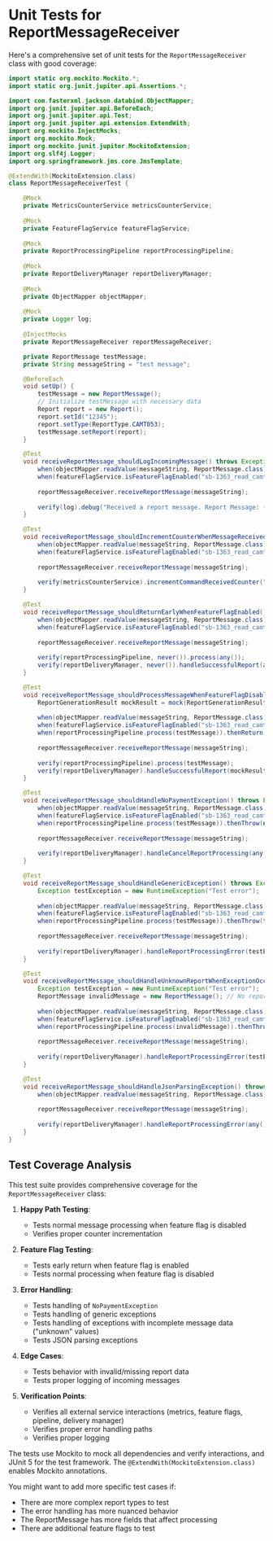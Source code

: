# Unit Tests for ReportMessageReceiver

Here's a comprehensive set of unit tests for the `ReportMessageReceiver` class with good coverage:

```java
import static org.mockito.Mockito.*;
import static org.junit.jupiter.api.Assertions.*;

import com.fasterxml.jackson.databind.ObjectMapper;
import org.junit.jupiter.api.BeforeEach;
import org.junit.jupiter.api.Test;
import org.junit.jupiter.api.extension.ExtendWith;
import org.mockito.InjectMocks;
import org.mockito.Mock;
import org.mockito.junit.jupiter.MockitoExtension;
import org.slf4j.Logger;
import org.springframework.jms.core.JmsTemplate;

@ExtendWith(MockitoExtension.class)
class ReportMessageReceiverTest {

    @Mock
    private MetricsCounterService metricsCounterService;
    
    @Mock
    private FeatureFlagService featureFlagService;
    
    @Mock
    private ReportProcessingPipeline reportProcessingPipeline;
    
    @Mock
    private ReportDeliveryManager reportDeliveryManager;
    
    @Mock
    private ObjectMapper objectMapper;
    
    @Mock
    private Logger log;
    
    @InjectMocks
    private ReportMessageReceiver reportMessageReceiver;

    private ReportMessage testMessage;
    private String messageString = "test message";

    @BeforeEach
    void setUp() {
        testMessage = new ReportMessage();
        // Initialize testMessage with necessary data
        Report report = new Report();
        report.setId("12345");
        report.setType(ReportType.CAMT053);
        testMessage.setReport(report);
    }

    @Test
    void receiveReportMessage_shouldLogIncomingMessage() throws Exception {
        when(objectMapper.readValue(messageString, ReportMessage.class)).thenReturn(testMessage);
        when(featureFlagService.isFeatureFlagEnabled("sb-1363_read_camt053_messages_from_commander")).thenReturn(false);
        
        reportMessageReceiver.receiveReportMessage(messageString);
        
        verify(log).debug("Received a report message. Report Message: {}", messageString);
    }

    @Test
    void receiveReportMessage_shouldIncrementCounterWhenMessageReceived() throws Exception {
        when(objectMapper.readValue(messageString, ReportMessage.class)).thenReturn(testMessage);
        when(featureFlagService.isFeatureFlagEnabled("sb-1363_read_camt053_messages_from_commander")).thenReturn(false);
        
        reportMessageReceiver.receiveReportMessage(messageString);
        
        verify(metricsCounterService).incrementCommandReceivedCounter("CAMT053");
    }

    @Test
    void receiveReportMessage_shouldReturnEarlyWhenFeatureFlagEnabled() throws Exception {
        when(objectMapper.readValue(messageString, ReportMessage.class)).thenReturn(testMessage);
        when(featureFlagService.isFeatureFlagEnabled("sb-1363_read_camt053_messages_from_commander")).thenReturn(true);
        
        reportMessageReceiver.receiveReportMessage(messageString);
        
        verify(reportProcessingPipeline, never()).process(any());
        verify(reportDeliveryManager, never()).handleSuccessfulReport(any());
    }

    @Test
    void receiveReportMessage_shouldProcessMessageWhenFeatureFlagDisabled() throws Exception {
        ReportGenerationResult mockResult = mock(ReportGenerationResult.class);
        
        when(objectMapper.readValue(messageString, ReportMessage.class)).thenReturn(testMessage);
        when(featureFlagService.isFeatureFlagEnabled("sb-1363_read_camt053_messages_from_commander")).thenReturn(false);
        when(reportProcessingPipeline.process(testMessage)).thenReturn(mockResult);
        
        reportMessageReceiver.receiveReportMessage(messageString);
        
        verify(reportProcessingPipeline).process(testMessage);
        verify(reportDeliveryManager).handleSuccessfulReport(mockResult);
    }

    @Test
    void receiveReportMessage_shouldHandleNoPaymentException() throws Exception {
        when(objectMapper.readValue(messageString, ReportMessage.class)).thenReturn(testMessage);
        when(featureFlagService.isFeatureFlagEnabled("sb-1363_read_camt053_messages_from_commander")).thenReturn(false);
        when(reportProcessingPipeline.process(testMessage)).thenThrow(new NoPaymentException("No payments"));
        
        reportMessageReceiver.receiveReportMessage(messageString);
        
        verify(reportDeliveryManager).handleCancelReportProcessing(any(NoPaymentException.class));
    }

    @Test
    void receiveReportMessage_shouldHandleGenericException() throws Exception {
        Exception testException = new RuntimeException("Test error");
        
        when(objectMapper.readValue(messageString, ReportMessage.class)).thenReturn(testMessage);
        when(featureFlagService.isFeatureFlagEnabled("sb-1363_read_camt053_messages_from_commander")).thenReturn(false);
        when(reportProcessingPipeline.process(testMessage)).thenThrow(testException);
        
        reportMessageReceiver.receiveReportMessage(messageString);
        
        verify(reportDeliveryManager).handleReportProcessingError(testException, "CAMT053", "12345");
    }

    @Test
    void receiveReportMessage_shouldHandleUnknownReportWhenExceptionOccurs() throws Exception {
        Exception testException = new RuntimeException("Test error");
        ReportMessage invalidMessage = new ReportMessage(); // No report set
        
        when(objectMapper.readValue(messageString, ReportMessage.class)).thenReturn(invalidMessage);
        when(featureFlagService.isFeatureFlagEnabled("sb-1363_read_camt053_messages_from_commander")).thenReturn(false);
        when(reportProcessingPipeline.process(invalidMessage)).thenThrow(testException);
        
        reportMessageReceiver.receiveReportMessage(messageString);
        
        verify(reportDeliveryManager).handleReportProcessingError(testException, "unknown", "unknown");
    }

    @Test
    void receiveReportMessage_shouldHandleJsonParsingException() throws Exception {
        when(objectMapper.readValue(messageString, ReportMessage.class)).thenThrow(new JsonParseException(null, "Parse error"));
        
        reportMessageReceiver.receiveReportMessage(messageString);
        
        verify(reportDeliveryManager).handleReportProcessingError(any(), eq("unknown"), eq("unknown"));
    }
}
```

## Test Coverage Analysis

This test suite provides comprehensive coverage for the `ReportMessageReceiver` class:

1. **Happy Path Testing**:
   - Tests normal message processing when feature flag is disabled
   - Verifies proper counter incrementation

2. **Feature Flag Testing**:
   - Tests early return when feature flag is enabled
   - Tests normal processing when feature flag is disabled

3. **Error Handling**:
   - Tests handling of `NoPaymentException`
   - Tests handling of generic exceptions
   - Tests handling of exceptions with incomplete message data ("unknown" values)
   - Tests JSON parsing exceptions

4. **Edge Cases**:
   - Tests behavior with invalid/missing report data
   - Tests proper logging of incoming messages

5. **Verification Points**:
   - Verifies all external service interactions (metrics, feature flags, pipeline, delivery manager)
   - Verifies proper error handling paths
   - Verifies proper logging

The tests use Mockito to mock all dependencies and verify interactions, and JUnit 5 for the test framework. The `@ExtendWith(MockitoExtension.class)` enables Mockito annotations.

You might want to add more specific test cases if:
- There are more complex report types to test
- The error handling has more nuanced behavior
- The ReportMessage has more fields that affect processing
- There are additional feature flags to test
